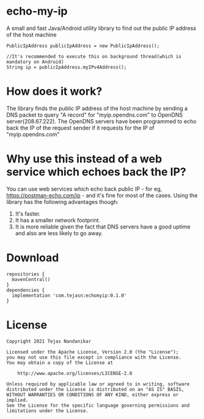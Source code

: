echo-my-ip
==========
A small and fast Java/Android utility library to find out the public IP address of the host machine

```
PublicIpAddress publicIpAddress = new PublicIpAddress();

//It's recommended to execute this on background thread(which is mandatory on Android)
String ip = publicIpAddress.myIPv4Address();
```

How does it work?
=================
The library finds the public IP address of the host machine by sending a DNS packet to query "A record" for
"myip.opendns.com" to OpenDNS server(208.67.222). The OpenDNS servers have been programmed to echo back the IP of the
request sender if it requests for the IP of "myip.opendns.com"

Why use this instead of a web service which echoes back the IP?
===============================================================
You can use web services which echo back public IP - for eg, https://postman-echo.com/ip - and it's fine for most of the
cases. Using the library has the following advantages though:

1. It's faster.
2. It has a smaller network footprint.
3. It is more reliable given the fact that DNS servers have a good uptime and also are less likely to go away.

Download
========

```
repositories {
  mavenCentral()
}
dependencies {
  implementation 'com.tejasn:echomyip:0.1.0'
}
```

License
=======

```
Copyright 2021 Tejas Nandanikar

Licensed under the Apache License, Version 2.0 (the "License");
you may not use this file except in compliance with the License.
You may obtain a copy of the License at

    http://www.apache.org/licenses/LICENSE-2.0

Unless required by applicable law or agreed to in writing, software
distributed under the License is distributed on an "AS IS" BASIS,
WITHOUT WARRANTIES OR CONDITIONS OF ANY KIND, either express or implied.
See the License for the specific language governing permissions and
limitations under the License.
```